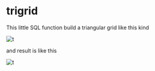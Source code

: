trigrid
=======

This little SQL function build a triangular grid like this kind

![t](smercier.github.com/trigrid/raw/master/effe-recherche.jpg)

and result is like this

![t](username.github.com/trigrid/raw/master/trigrid.png)

